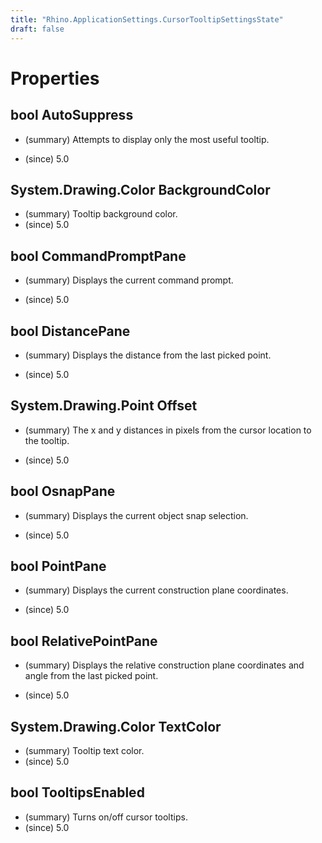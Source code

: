 ```yaml
---
title: "Rhino.ApplicationSettings.CursorTooltipSettingsState"
draft: false
---
```


# Properties
## bool AutoSuppress
- (summary) 
     Attempts to display only the most useful tooltip.
     
- (since) 5.0
## System.Drawing.Color BackgroundColor
- (summary) Tooltip background color.
- (since) 5.0
## bool CommandPromptPane
- (summary) 
     Displays the current command prompt.
     
- (since) 5.0
## bool DistancePane
- (summary) 
     Displays the distance from the last picked point.
     
- (since) 5.0
## System.Drawing.Point Offset
- (summary) 
     The x and y distances in pixels from the cursor location to the tooltip.
     
- (since) 5.0
## bool OsnapPane
- (summary) 
     Displays the current object snap selection.
     
- (since) 5.0
## bool PointPane
- (summary) 
     Displays the current construction plane coordinates.
     
- (since) 5.0
## bool RelativePointPane
- (summary) 
     Displays the relative construction plane coordinates and angle from the last picked point.
     
- (since) 5.0
## System.Drawing.Color TextColor
- (summary) Tooltip text color.
- (since) 5.0
## bool TooltipsEnabled
- (summary) Turns on/off cursor tooltips.
- (since) 5.0
